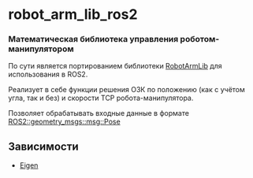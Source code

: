 # robot_arm_lib_ros2

### Математическая библиотека управления роботом-манипулятором

По сути является портированием библиотеки [RobotArmLib](https://github.com/alex010501/RobotArmLib) для использования в ROS2.

Реализует в себе функции решения ОЗК по положению (как с учётом угла, так и без) и скорости TCP робота-манипулятора.

Позволяет обрабатывать входные данные в формате [ROS2::geometry_msgs::msg::Pose](https://docs.ros2.org/latest/api/geometry_msgs/msg/Pose.html)

## Зависимости
- [Eigen](https://eigen.tuxfamily.org/)